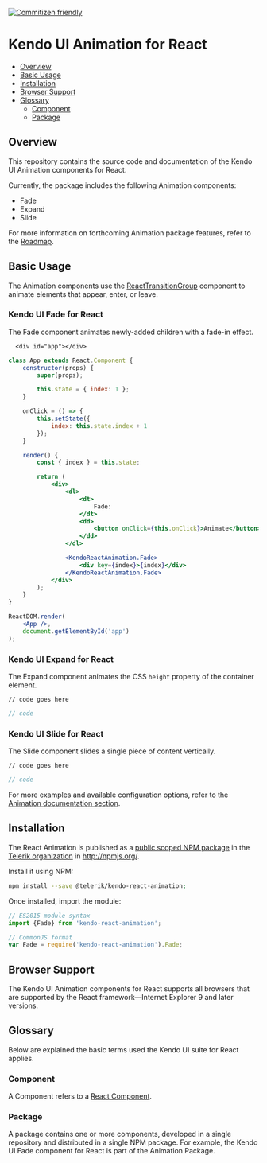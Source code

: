 [![Commitizen friendly](https://img.shields.io/badge/commitizen-friendly-brightgreen.svg)](http://commitizen.github.io/cz-cli/)

# Kendo UI Animation for React

* [Overview](https://github.com/telerik/kendo-react-animation#overview)
* [Basic Usage](https://github.com/telerik/kendo-react-animation#basic-usage)
* [Installation](https://github.com/telerik/kendo-react-animation#installation)
* [Browser Support](https://github.com/telerik/kendo-react-animation#browser-support)
* [Glossary](https://github.com/telerik/kendo-react-animation#glossary)
  * [Component](https://github.com/telerik/kendo-react-animation#component)
  * [Package](https://github.com/telerik/kendo-react-animation#package)

## Overview

This repository contains the source code and documentation of the Kendo UI Animation components for React.

Currently, the package includes the following Animation components:
* Fade
* Expand
* Slide

For more information on forthcoming Animation package features, refer to the [Roadmap](https://github.com/telerik/kendo-react-animation/blob/master/docs/roadmap.md).

## Basic Usage

The Animation components use the [ReactTransitionGroup](https://facebook.github.io/react/docs/animation.html) component to animate elements that appear, enter, or leave.

### Kendo UI Fade for React

The Fade component animates newly-added children with a fade-in effect.

```html-preview
  <div id="app"></div>
```
```jsx
class App extends React.Component {
    constructor(props) {
        super(props);

        this.state = { index: 1 };
    }

    onClick = () => {
        this.setState({
            index: this.state.index + 1
        });
    }

    render() {
        const { index } = this.state;

        return (
            <div>
                <dl>
                    <dt>
                        Fade:
                    </dt>
                    <dd>
                        <button onClick={this.onClick}>Animate</button>
                    </dd>
                </dl>

                <KendoReactAnimation.Fade>
                    <div key={index}>{index}</div>
                </KendoReactAnimation.Fade>
            </div>
        );
    }
}

ReactDOM.render(
    <App />,
    document.getElementById('app')
);
```

### Kendo UI Expand for React

The Expand component animates the CSS `height` property of the container element.

```html-preview
// code goes here
```
```jsx
// code
```

### Kendo UI Slide for React

The Slide component slides a single piece of content vertically.

```html-preview
// code goes here
```
```jsx
// code
```

For more examples and available configuration options, refer to the [Animation documentation section](https://github.com/telerik/kendo-react-animation/blob/master/docs/index.md).

## Installation

The React Animation is published as a [public scoped NPM package](https://docs.npmjs.com/misc/scope) in the [Telerik organization](https://www.npmjs.com/~telerik) in http://npmjs.org/.

Install it using NPM:

```sh
npm install --save @telerik/kendo-react-animation;
```

Once installed, import the module:

```jsx
// ES2015 module syntax
import {Fade} from 'kendo-react-animation';
```
```jsx
// CommonJS format
var Fade = require('kendo-react-animation').Fade;
```

## Browser Support

The Kendo UI Animation components for React supports all browsers that are supported by the React framework&mdash;Internet Explorer 9 and later versions.

## Glossary

Below are explained the basic terms used the Kendo UI suite for React applies.

### Component

A Component refers to a [React Component](https://facebook.github.io/react/docs/jsx-in-depth.html#html-tags-vs.-react-components).

### Package

A package contains one or more components, developed in a single repository and distributed in a single NPM package. For example, the Kendo UI Fade component for React is part of the Animation Package.

